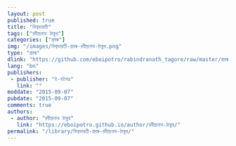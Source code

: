 ```yaml
---
layout: post
published: true
title: "বিশ্বভারতী"
tags: ["রবীন্দ্রনাথ ঠাকুর"]
categories: ["প্রবন্ধ"]
img: "/images/বিশ্বভারতী-প্রবন্ধ-রবীন্দ্রনাথ-ঠাকুর.png"
type: "প্রবন্ধ"
dlink: "https://github.com/eboipotro/rabindranath_tagore/raw/master/প্রবন্ধ/বিশ্বভারতী.epub"
lang: "bn"
publishers: 
 - publisher: "ই-বইপত্র"
   link: ""
moddate: "2015-09-07"
pubdate: "2015-09-07"
comments: true
authors: 
 - author: "রবীন্দ্রনাথ ঠাকুর"
   link: "https://eboipotro.github.io/author/রবীন্দ্রনাথ-ঠাকুর/"
permalink: "/library/বিশ্বভারতী-প্রবন্ধ-রবীন্দ্রনাথ-ঠাকুর/"
---
```

